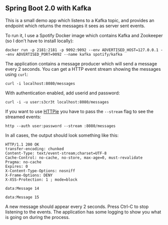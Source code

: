 ## Spring Boot 2.0 with Kafka

This is a small demo app which listens to a Kafka topic, and provides an endpoint
which returns the messages it sees as server sent events.

To run it, I use a Spotify Docker image which contains Kafka and Zookeeper (so I don't have to install locally):

    docker run -p 2181:2181 -p 9092:9092 --env ADVERTISED_HOST=127.0.0.1 --env ADVERTISED_PORT=9092 --name kafka spotify/kafka

The application contains a message producer which will send a message every 2 seconds.
You can get a HTTP event stream showing the messages using `curl`:

    curl -i localhost:8080/messages

With authentication enabled, add userid and password:

    curl -i -u user:s3cr3t localhost:8080/messages

If you want to use [HTTPie](https://httpie.org/) you have to pass the `--stream` flag to see the
streamed events:

    http --auth user:password --stream :8080/messages

In all cases, the output should look something like this:

    HTTP/1.1 200 OK
    transfer-encoding: chunked
    Content-Type: text/event-stream;charset=UTF-8
    Cache-Control: no-cache, no-store, max-age=0, must-revalidate
    Pragma: no-cache
    Expires: 0
    X-Content-Type-Options: nosniff
    X-Frame-Options: DENY
    X-XSS-Protection: 1 ; mode=block

    data:Message 14

    data:Message 15

A new message should appear every 2 seconds.
Press Ctrl-C to stop listening to the events. The application has some logging to
show you what is going on during the process.

